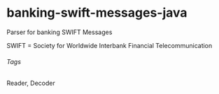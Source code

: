# banking-swift-messages-java
Parser for banking SWIFT Messages

SWIFT = Society for Worldwide Interbank Financial Telecommunication

###### Tags
Reader, Decoder
